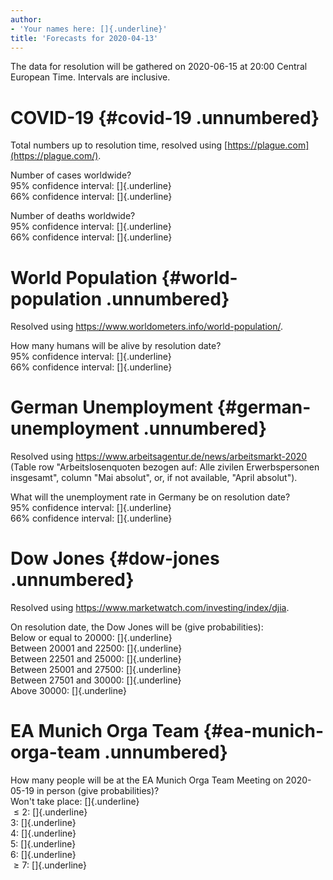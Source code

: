 ```yaml
---
author:
- 'Your names here: []{.underline}'
title: 'Forecasts for 2020-04-13'
---
```


The data for resolution will be gathered on 2020-06-15 at 20:00 Central
European Time. Intervals are inclusive.

COVID-19 {#covid-19 .unnumbered}
========

Total numbers up to resolution time, resolved using
[https://plague.com](https://plague.com/).

Number of cases worldwide?\
95% confidence interval: []{.underline}\
66% confidence interval: []{.underline}

Number of deaths worldwide?\
95% confidence interval: []{.underline}\
66% confidence interval: []{.underline}

World Population {#world-population .unnumbered}
================

Resolved using <https://www.worldometers.info/world-population/>.

How many humans will be alive by resolution date?\
95% confidence interval: []{.underline}\
66% confidence interval: []{.underline}

German Unemployment {#german-unemployment .unnumbered}
===================

Resolved using <https://www.arbeitsagentur.de/news/arbeitsmarkt-2020>
(Table row \"Arbeitslosenquoten bezogen auf: Alle zivilen
Erwerbspersonen insgesamt\", column \"Mai absolut\", or, if not
available, \"April absolut\").

What will the unemployment rate in Germany be on resolution date?\
95% confidence interval: []{.underline}\
66% confidence interval: []{.underline}

Dow Jones {#dow-jones .unnumbered}
=========

Resolved using <https://www.marketwatch.com/investing/index/djia>.

On resolution date, the Dow Jones will be (give probabilities):\
Below or equal to 20000: []{.underline}\
Between 20001 and 22500: []{.underline}\
Between 22501 and 25000: []{.underline}\
Between 25001 and 27500: []{.underline}\
Between 27501 and 30000: []{.underline}\
Above 30000: []{.underline}

EA Munich Orga Team {#ea-munich-orga-team .unnumbered}
===================

How many people will be at the EA Munich Orga Team Meeting on 2020-05-19
in person (give probabilities)?\
Won't take place: []{.underline}\
$\le 2$: []{.underline}\
$3$: []{.underline}\
$4$: []{.underline}\
$5$: []{.underline}\
$6$: []{.underline}\
$\ge 7$: []{.underline}
